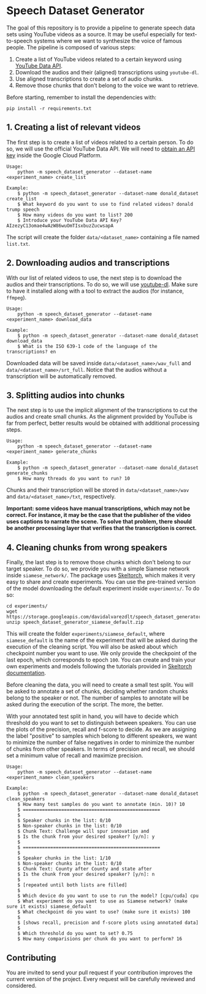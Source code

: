 # Speech Dataset Generator
The goal of this repository is to provide a pipeline to generate speech data sets using YouTube videos as a source. It
may be useful especially for text-to-speech systems where we want to synthesize the voice of famous people. The pipeline
is composed of various steps:

1. Create a list of YouTube videos related to a certain keyword using 
[YouTube Data API](https://developers.google.com/youtube/v3).
2. Download the audios and their (aligned) transcriptions using `youtube-dl`.
3. Use aligned transcriptions to create a set of audio chunks.
4. Remove those chunks that don't belong to the voice we want to retrieve.

Before starting, remember to install the dependencies with:

```
pip install -r requirements.txt
```

## 1. Creating a list of relevant videos
The first step is to create a list of videos related to a certain person. To do so, we will use the official 
YouTube Data API. We will need to 
[obtain an API key](https://developers.google.com/youtube/registering_an_application?hl=en) inside the Google Cloud 
Platform.

```
Usage:
    python -m speech_dataset_generator --dataset-name <experiment_name> create_list

Example:
    $ python -m speech_dataset_generator --dataset-name donald_dataset create_list
    $ What keyword do you want to use to find related videos? donald trump speech
    $ How many videos do you want to list? 200
    $ Introduce your YouTube Data API Key? AIzezyC13omae4wAzW86wuOmTIsxbuzZucwsapA
```

The script will create the folder `data/<dataset_name>` containing a file named `list.txt`.

## 2. Downloading audios and transcriptions
With our list of related videos to use, the next step is to download the audios and their transcriptions. To do so, we 
will use [youtube-dl](https://github.com/ytdl-org/youtube-dl). Make sure to have it installed along with a tool to 
extract the audios (for instance, `ffmpeg`).

```
Usage:
    python -m speech_dataset_generator --dataset-name <experiment_name> download_data

Example:
    $ python -m speech_dataset_generator --dataset-name donald_dataset download_data
    $ What is the ISO 639-1 code of the language of the transcriptions? en
```

Downloaded data will be saved inside `data/<dataset_name>/wav_full` and `data/<dataset_name>/srt_full`. Notice that the 
audios without a transcription will be automatically removed.

## 3. Splitting audios into chunks
The next step is to use the implicit alignment of the transcriptions to cut the audios and create small chunks. As the 
alignment provided by YouTube is far from perfect, better results would be obtained with additional processing steps.

```
Usage:
    python -m speech_dataset_generator --dataset-name <experiment_name> generate_chunks

Example:
    $ python -m speech_dataset_generator --dataset-name donald_dataset generate_chunks
    $ How many threads do you want to run? 10
```

Chunks and their transcription will be stored in `data/<dataset_name>/wav` and `data/<dataset_name>/txt`, respectively.

**Important: some videos have manual transcriptions, which may not be correct. For instance, it may be the case that the
publisher of the video uses captions to narrate the scene. To solve that problem, there should be another processing
layer that verifies that the transcription is correct.**

## 4. Cleaning chunks from wrong speakers
Finally, the last step is to remove those chunks which don't belong to our target speaker. To do so, we provide you with
a simple Siamese network inside `siamese_network/`. The package uses 
[Skeltorch](https://github.com/davidalvarezdlt/skeltorch), which makes it very easy to share and create experiments. You
can use the pre-trained version of the model downloading the default experiment inside `experiments/`. To do so:

```
cd experiments/
wget https://storage.googleapis.com/davidalvarezdlt/speech_dataset_generator_siamese_default.zip
unzip speech_dataset_generator_siamese_default.zip
```

This will create the folder `experiments/siamese_default`, where `siamese_default` is the name of the experiment that 
will be asked during the execution of the cleaning script. You will also be asked about which checkpoint number you
want to use. We only provide the checkpoint of the last epoch, which corresponds to epoch `100`. You can create and 
train your own experiments and models following the tutorials provided in 
[Skeltorch documentation](https://docs.skeltorch.com/en/latest/).

Before cleaning the data, you will need to create a small test split. You will be asked to annotate a set of chunks,
deciding whether random chunks belong to the speaker or not. The number of samples to annotate will be asked during the
execution of the script. The more, the better.

With your annotated test split in hand, you will have to decide which threshold do you want to set to distinguish 
between speakers. You can use the plots of the precision, recall and f-score to decide. As we are assigning the label 
"positive" to samples which belong to different speakers, we want to minimize the number of false negatives in order to 
minimize the number of chunks from other speakers. In terms of precision and recall, we should set a minimum value of 
recall and maximize precision.

```
Usage:
    python -m speech_dataset_generator --dataset-name <experiment_name> clean_speakers

Example:
    $ python -m speech_dataset_generator --dataset-name donald_dataset clean_speakers
    $ How many test samples do you want to annotate (min. 10)? 10
    $ ==================================================
    $
    $ Speaker chunks in the list: 0/10
    $ Non-speaker chunks in the list: 0/10
    $ Chunk Text: Challenge will spur innovation and
    $ Is the chunk from your desired speaker? [y/n]: y
    $
    $ ==================================================
    $
    $ Speaker chunks in the list: 1/10
    $ Non-speaker chunks in the list: 0/10
    $ Chunk Text: County after County and state after
    $ Is the chunk from your desired speaker? [y/n]: n
    $
    $ [repeated until both lists are filled]
    $ 
    $ Which device do you want to use to run the model? [cpu/cuda] cpu
    $ What experiment do you want to use as Siamese network? (make sure it exists) siamese_default
    $ What checkpoint do you want to use? (make sure it exists) 100
    $
    $ [shows recall, precision and f-score plots using annotated data]
    $
    $ Which threshold do you want to set? 0.75
    $ How many comparisions per chunk do you want to perform? 16

```

## Contributing
You are invited to send your pull request if your contribution improves the current version of the project. Every 
request will be carefully reviewed and considered.